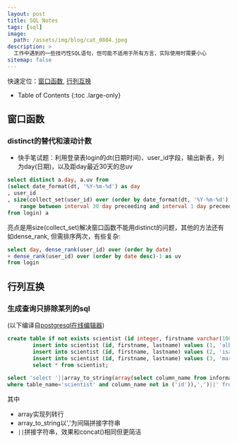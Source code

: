 ```yaml
---
layout: post
title: SQL Notes
tags: [sql]
image:
  path: /assets/img/blog/cat_0804.jpeg
description: >
  工作中遇到的一些技巧性SQL语句，但可能不适用于所有方言，实际使用时需要小心
sitemap: false
---
```


快速定位：[窗口函数](#窗口函数), [行列互换](#行列互换)

- Table of Contents
{:toc .large-only}

## 窗口函数

### distinct的替代和滚动计数

- 快手笔试题：利用登录表login的dt(日期时间)、user_id字段，输出新表，列为day(日期)，以及距day最近30天的总uv
~~~sql
select distinct a.day, a.uv from
(select date_format(dt, '%Y-%m-%d') as day
, user_id
, size(collect_set(user_id) over (order by date_format(dt, '%Y-%m-%d') 
	range between interval 30 day preceeding and interval 1 day preceeding)) as uv
from login) a
~~~

亮点是用size(collect_set)解决窗口函数不能用distinct的问题，其他的方法还有如dense_rank, 但需排序两次，有些复杂:

~~~sql
select day, dense_rank(user_id) over (order by date)
+ dense_rank(user_id) over (order by date desc)-1 as uv
from login
~~~

## 行列互换

### 生成查询只排除某列的sql 
(以下编译自[postgresql在线编辑器](https://extendsclass.com/postgresql-online.html))

~~~sql
create table if not exists scientist (id integer, firstname varchar(100), lastname varchar(100));
		insert into scientist (id, firstname, lastname) values (1, 'albert', 'einstein');
		insert into scientist (id, firstname, lastname) values (2, 'isaac', 'newton');
		insert into scientist (id, firstname, lastname) values (3, 'marie', 'curie');
		select * from scientist;
        
select 'select '||array_to_string(array(select column_name from information_schema.columns 
where table_name='scientist' and column_name not in ('id')),',')||' from scientist'
~~~

其中
- array实现列转行
- array_to_string以','为间隔拼接字符串
- `||`拼接字符串，效果和concat()相同但更简洁
